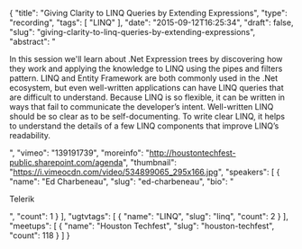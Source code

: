 {
  "title": "Giving Clarity to LINQ Queries by Extending Expressions",
  "type": "recording",
  "tags": [
    "LINQ"
  ],
  "date": "2015-09-12T16:25:34",
  "draft": false,
  "slug": "giving-clarity-to-linq-queries-by-extending-expressions",
  "abstract": "<p>In this session we'll learn about .Net Expression trees by discovering how they work and applying the knowledge to LINQ using the pipes and filters pattern. LINQ and Entity Framework are both commonly used in the .Net ecosystem, but even well-written applications can have LINQ queries that are difficult to understand. Because LINQ is so flexible, it can be written in ways that fail to communicate the developer’s intent. Well-written LINQ should be so clear as to be self-documenting. To write clear LINQ, it helps to understand the details of a few LINQ components that improve LINQ’s readability.</p>",
  "vimeo": "139191739",
  "moreinfo": "http://houstontechfest-public.sharepoint.com/agenda",
  "thumbnail": "https://i.vimeocdn.com/video/534899065_295x166.jpg",
  "speakers": [
    {
      "name": "Ed Charbeneau",
      "slug": "ed-charbeneau",
      "bio": "<p>Telerik</p>",
      "count": 1
    }
  ],
  "ugtvtags": [
    {
      "name": "LINQ",
      "slug": "linq",
      "count": 2
    }
  ],
  "meetups": [
    {
      "name": "Houston Techfest",
      "slug": "houston-techfest",
      "count": 118
    }
  ]
}